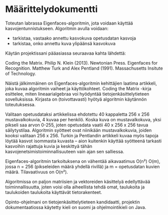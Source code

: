# Määrittelydokumentti

Toteutan labrassa Eigenfaces-algoritmin, jota voidaan käyttää kasvojentunnistukseen. Algoritmin avulla voidaan:
- tarkistaa, vastaako annettu kasvokuva opetusdatan kasvoja 
- tarkistaa, onko annettu kuva ylipäänsä kasvokuva

Käytän projektissani pääasiassa seuraavaa kahta lähdettä:

Coding the Matrix. Philip N. Klein (2013). Newtonian Press.
Eigenfaces for Recognition. Matthew Turk and Alex Pentland (1991). Massachusetts Insitute of Technology.

Näistä jälkimmäinen on Eigenfaces-algoritmin kehittäjien laatima artikkeli, joka kuvaa algoritmin vaiheet ja käyttökohteet. Coding the Matrix -kirja esittelee, miten lineaarialgebraa voi hyödyntää tietojenkäsittelytieteen sovelluksissa. Kirjasta on (toivottavasti) hyötyä algoritmin käytännön toteutuksessa.

Valitaan opetusdataksi artikkelissa ehdotettu 40 kappaletta 256 x 256 mustavalkokuvia, 4 kuvaa per henkilö. Koska kuva on mustavalkokuva, yksi pikseli saa arvon 0-255, joten opetusdata vaatii 40 x 256 x 256 tavua säilytystilaa. Algoritmin syötteet ovat niinikään mustavalkokuvia, joiden kooksi valitaan 256 x 256. Turkin ja Pentlandin artikkeli kuvaa myös tapoja löytää kasvot isommasta kuvasta – aion kuitenkin käyttää syötteenä tarkasti kasvoihin rajattuja kuvia ja keskittyä tähän kasvojenetsimistoiminnallisuuteen vain ajan sen salliessa.  

Eigenfaces-algoritmin tarkoituksena on vähentää aikavaatimus O(n²) O(m), jossa n = 256 (pikseleiden määrä yhdellä rivillä) ja m = opetusdatan kuvien määrä. Tilavaativuus on O(n²).

Algoritmissa on paljon matriisien ja vektoreiden käsittelyä edellyttävää toiminnallisuutta, joten voisi olla aiheellista tehdä omat, taulukoita ja taulukoiden taulukoita käyttävät tietorakenteet.

Opinto-ohjelmani on tietojenkäsittelytieteen kandidaatti, projektin dokumentaatiossa käytetty kieli on suomi ja ohjelmointikieli on Java.
